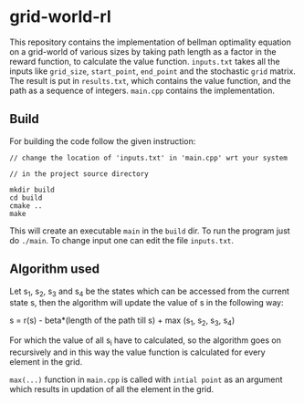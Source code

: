 # grid-world-rl

This repository contains the implementation of bellman optimality equation on a grid-world of various sizes by taking path length as a factor in the reward function, to calculate the value function. `inputs.txt` takes all the inputs like `grid_size`, `start_point`, `end_point` and the stochastic `grid` matrix. The result is put in `results.txt`, which contains the value function, and the path as a sequence of integers. `main.cpp` contains the implementation.

## Build

For building the code follow the given instruction:

```
// change the location of 'inputs.txt' in 'main.cpp' wrt your system

// in the project source directory

mkdir build
cd build
cmake ..
make
```

This will create an executable `main` in the `build` dir. To run the program just do `./main`.
To change input one can edit the file `inputs.txt`.

## Algorithm used

Let s<sub>1</sub>, s<sub>2</sub>, s<sub>3</sub> and s<sub>4</sub> be the states which can be accessed from the current state s, then the algorithm will update the value of s in the following way:

s = r(s) - beta*(length of the path till s) + max (s<sub>1</sub>, s<sub>2</sub>, s<sub>3</sub>, s<sub>4</sub>)

For which the value of all s<sub>i</sub> have to calculated, so the algorithm goes on recursively and in this way the value function is calculated for every element in the grid.

`max(...)` function in `main.cpp` is called with `intial point` as an argument which results in updation of all the element in the grid.

